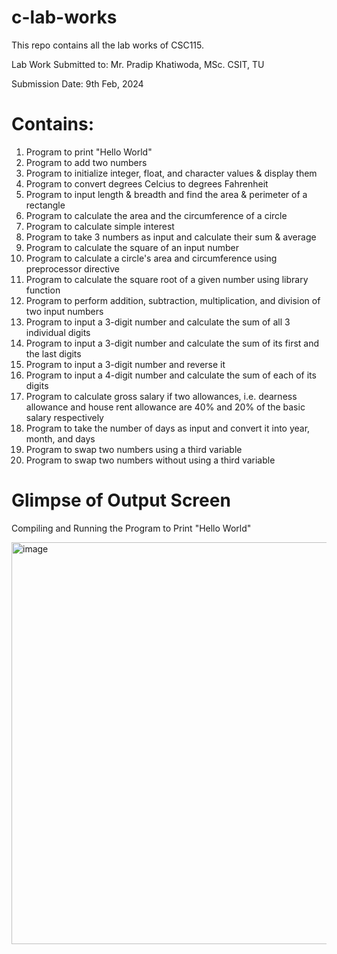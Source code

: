 # c-lab-works
 This repo contains all the lab works of CSC115.
 
 Lab Work Submitted to:
 Mr. Pradip Khatiwoda, MSc. CSIT, TU
 
 Submission Date:
 9th Feb, 2024

# Contains:

1. Program to print "Hello World"
2. Program to add two numbers
3. Program to initialize integer, float, and character values & display them
4. Program to convert degrees Celcius to degrees Fahrenheit
5. Program to input length & breadth and find the area & perimeter of a rectangle
6. Program to calculate the area and the circumference of a circle
7. Program to calculate simple interest
8. Program to take 3 numbers as input and calculate their sum & average
9. Program to calculate the square of an input number
10. Program to calculate a circle's area and circumference using preprocessor directive
11. Program to calculate the square root of a given number using library function
12. Program to perform addition, subtraction, multiplication, and division of two input numbers
13. Program to input a 3-digit number and calculate the sum of all 3 individual digits
14. Program to input a 3-digit number and calculate the sum of its first and the last digits
15. Program to input a 3-digit number and reverse it
16. Program to input a 4-digit number and calculate the sum of each of its digits
17. Program to calculate gross salary if two allowances, i.e. dearness allowance and house rent allowance are 40% and 20% of the basic salary respectively
18. Program to take the number of days as input and convert it into year, month, and days
19. Program to swap two numbers using a third variable
20. Program to swap two numbers without using a third variable

# Glimpse of Output Screen
Compiling and Running the Program to Print "Hello World" 

<img width="643" alt="image" src="https://github.com/b1nay/c-lab-works/assets/155901730/0ceaa481-9879-4570-9ead-f1b1ee3c804a">




